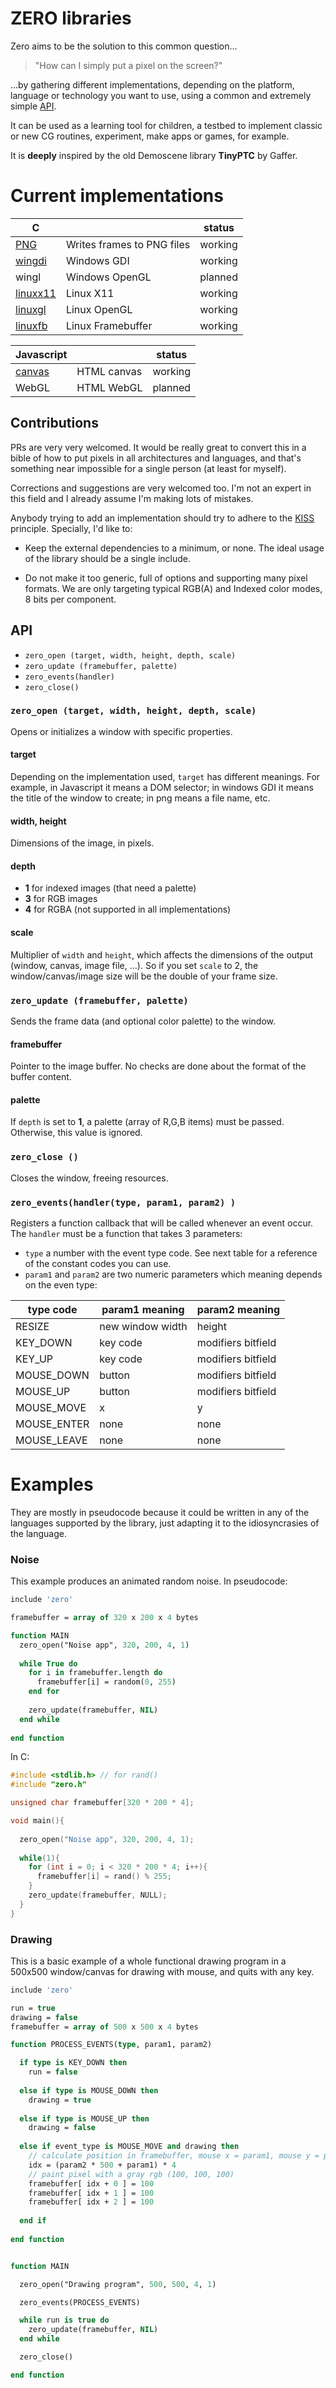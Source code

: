 # ZERO libraries

Zero aims to be the solution to this common question...

> "How can I simply put a pixel on the screen?"

...by gathering different implementations, depending on the platform, language
or technology you want to use, using a common and extremely simple [API](https://github.com/feiss/zero#api).

It can be used as a learning tool for children, a testbed to implement
classic or new CG routines, experiment, make apps or games, for example.

It is **deeply** inspired by the old Demoscene library **TinyPTC** by Gaffer.


# Current implementations

C |    |    status
-----|-------------|-------
[PNG](https://github.com/feiss/zero/tree/master/src/c/png)  | Writes frames to PNG files | working
[wingdi](https://github.com/feiss/zero/tree/master/src/c/wingdi) | Windows GDI | working
wingl | Windows OpenGL | planned
[linuxx11](https://github.com/feiss/zero/tree/master/src/c/linuxx11) | Linux X11 | working
[linuxgl](https://github.com/feiss/zero/tree/master/src/c/linuxgl) | Linux OpenGL | working
[linuxfb](https://github.com/feiss/zero/tree/master/src/c/linuxfb) | Linux Framebuffer | working

Javascript  |   | status
-----|-------------|-------
[canvas](https://github.com/feiss/zero/tree/master/src/js/canvas) | HTML canvas | working
WebGL | HTML WebGL | planned


## Contributions

PRs are very very welcomed. It would be really great to convert this in a bible of how to put pixels in all architectures and languages, and that's something near impossible for a single person (at least for myself).

Corrections and suggestions are very welcomed too. I'm not an expert in this field and I already assume I'm making lots of mistakes.

Anybody trying to add an implementation should try to adhere to the [KISS](https://en.wikipedia.org/wiki/KISS_principle) principle. Specially, I'd like to:

* Keep the external dependencies to a minimum, or none. The ideal usage of
the library should be a single include.

* Do not make it too generic, full of options and supporting many pixel formats.
We are only targeting typical RGB(A) and Indexed color modes, 8 bits per component.



## API

* `zero_open (target, width, height, depth, scale)`
* `zero_update (framebuffer, palette)`
* `zero_events(handler)`
* `zero_close()`

### `zero_open (target, width, height, depth, scale)`

Opens or initializes a window with specific properties.

#### target
Depending on the implementation used, `target` has different meanings.
For example, in Javascript it means a DOM selector;
in windows GDI it means the title of the window to create;
in png means a file name, etc.

#### width, height

Dimensions of the image, in pixels.

#### depth

- **1** for indexed images (that need a palette)
- **3** for RGB images
- **4** for RGBA (not supported in all implementations)

#### scale

Multiplier of `width` and `height`, which affects the dimensions of the output (window, canvas, image file, ...).
So if you set `scale` to 2, the window/canvas/image size will be the double of your frame size.



### `zero_update (framebuffer, palette)`

Sends the frame data (and optional color palette) to the window.

#### framebuffer

Pointer to the image buffer. No checks are done about the format of the buffer content.

#### palette

If `depth` is set to **1**, a palette (array of R,G,B items) must be passed.
Otherwise, this value is ignored.

### `zero_close ()`

Closes the window, freeing resources.

### `zero_events(handler(type, param1, param2) )`

Registers a function callback that will be called whenever an event occur. The `handler` must be a function that takes 3 parameters:

* `type` a number with the event type code. See next table for a reference of the constant codes you can use.
* `param1` and `param2` are two numeric parameters which meaning depends on the even type:

type code | param1 meaning | param2 meaning
----------|----------|-----------
RESIZE  | new window width   | height 
KEY_DOWN | key code   | modifiers bitfield
KEY_UP |  key code  |  modifiers bitfield 
MOUSE_DOWN |  button  | modifiers bitfield  
MOUSE_UP |  button  | modifiers bitfield 
MOUSE_MOVE |  x  | y 
MOUSE_ENTER |  none   |  none
MOUSE_LEAVE |  none   |  none 


# Examples

They are mostly in pseudocode because it could be written in any of the languages supported by the library, just adapting it to the idiosyncrasies of the language.

### Noise

This example produces an animated random noise. In pseudocode:

```pascal
include 'zero'

framebuffer = array of 320 x 200 x 4 bytes

function MAIN
  zero_open("Noise app", 320, 200, 4, 1)
  
  while True do
    for i in framebuffer.length do
      framebuffer[i] = random(0, 255)
    end for
    
    zero_update(framebuffer, NIL)
  end while
  
end function
```

In C:

```c
#include <stdlib.h> // for rand()
#include "zero.h"

unsigned char framebuffer[320 * 200 * 4];

void main(){
  
  zero_open("Noise app", 320, 200, 4, 1);
  
  while(1){
    for (int i = 0; i < 320 * 200 * 4; i++){
      framebuffer[i] = rand() % 255;
    }
    zero_update(framebuffer, NULL);
  }
}

```


### Drawing
This is a basic example of a whole functional drawing program in a 500x500 window/canvas for drawing with mouse, and quits with any key. 

```pascal
include 'zero'

run = true
drawing = false
framebuffer = array of 500 x 500 x 4 bytes

function PROCESS_EVENTS(type, param1, param2)

  if type is KEY_DOWN then
    run = false
  
  else if type is MOUSE_DOWN then
    drawing = true
    
  else if type is MOUSE_UP then
    drawing = false
    
  else if event_type is MOUSE_MOVE and drawing then
    // calculate position in framebuffer, mouse x = param1, mouse y = param2
    idx = (param2 * 500 + param1) * 4
    // paint pixel with a gray rgb (100, 100, 100)
    framebuffer[ idx + 0 ] = 100
    framebuffer[ idx + 1 ] = 100
    framebuffer[ idx + 2 ] = 100
  
  end if
  
end function


function MAIN

  zero_open("Drawing program", 500, 500, 4, 1)

  zero_events(PROCESS_EVENTS)

  while run is true do
    zero_update(framebuffer, NIL)
  end while

  zero_close()

end function
```
